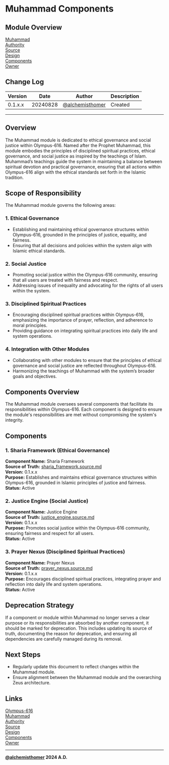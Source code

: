 # Muhammad Components

## Module Overview
[Muhammad](README.md)  
[Authority](../zeus/zeus.components.md)  
[Source](muhammad.source.md)  
[Design](muhammad.design.md)  
[Components](muhammad.components.md)  
[Owner](https://github.com/alchemisthomer)  

## Change Log

| Version   | Date       | Author                                                   | Description   |
|-----------|------------|----------------------------------------------------------|---------------|
| 0.1.x.x   | 20240828   | [@alchemisthomer](https://github.com/alchemisthomer)     | Created       

---

## Overview

The Muhammad module is dedicated to ethical governance and social justice within Olympus-616. Named after the Prophet Muhammad, this module embodies the principles of disciplined spiritual practices, ethical governance, and social justice as inspired by the teachings of Islam. Muhammad’s teachings guide the system in maintaining a balance between spiritual devotion and practical governance, ensuring that all actions within Olympus-616 align with the ethical standards set forth in the Islamic tradition.

## Scope of Responsibility

The Muhammad module governs the following areas:

### 1. **Ethical Governance**
   - Establishing and maintaining ethical governance structures within Olympus-616, grounded in the principles of justice, equality, and fairness.
   - Ensuring that all decisions and policies within the system align with Islamic ethical standards.

### 2. **Social Justice**
   - Promoting social justice within the Olympus-616 community, ensuring that all users are treated with fairness and respect.
   - Addressing issues of inequality and advocating for the rights of all users within the system.

### 3. **Disciplined Spiritual Practices**
   - Encouraging disciplined spiritual practices within Olympus-616, emphasizing the importance of prayer, reflection, and adherence to moral principles.
   - Providing guidance on integrating spiritual practices into daily life and system operations.

### 4. **Integration with Other Modules**
   - Collaborating with other modules to ensure that the principles of ethical governance and social justice are reflected throughout Olympus-616.
   - Harmonizing the teachings of Muhammad with the system’s broader goals and objectives.

## Components Overview

The Muhammad module oversees several components that facilitate its responsibilities within Olympus-616. Each component is designed to ensure the module's responsibilities are met without compromising the system's integrity.

## Components

### 1. Sharia Framework (Ethical Governance)
   **Component Name:** Sharia Framework  
   **Source of Truth:** [sharia_framework.source.md](../muhammad/sharia_framework.source.md)  
   **Version:** 0.1.x.x  
   **Purpose:** Establishes and maintains ethical governance structures within Olympus-616, grounded in Islamic principles of justice and fairness.  
   **Status:** Active

### 2. Justice Engine (Social Justice)
   **Component Name:** Justice Engine  
   **Source of Truth:** [justice_engine.source.md](../muhammad/justice_engine.source.md)  
   **Version:** 0.1.x.x  
   **Purpose:** Promotes social justice within the Olympus-616 community, ensuring fairness and respect for all users.  
   **Status:** Active

### 3. Prayer Nexus (Disciplined Spiritual Practices)
   **Component Name:** Prayer Nexus  
   **Source of Truth:** [prayer_nexus.source.md](../muhammad/prayer_nexus.source.md)  
   **Version:** 0.1.x.x  
   **Purpose:** Encourages disciplined spiritual practices, integrating prayer and reflection into daily life and system operations.  
   **Status:** Active

## Deprecation Strategy

If a component or module within Muhammad no longer serves a clear purpose or its responsibilities are absorbed by another component, it should be marked for deprecation. This includes updating its source of truth, documenting the reason for deprecation, and ensuring all dependencies are carefully managed during its removal.

## Next Steps

- Regularly update this document to reflect changes within the Muhammad module.
- Ensure alignment between the Muhammad module and the overarching Zeus architecture.

## Links
[Olympus-616](../../README.md)  
[Muhammad](README.md)  
[Authority](https://github.com/alchemisthomer)  
[Source](muhammad.source.md)  
[Design](muhammad.design.md)  
[Components](muhammad.components.md)  
[Owner](https://github.com/alchemisthomer)
***
**[@alchemisthomer](https://github.com/alchemisthomer)
2024 A.D.**
